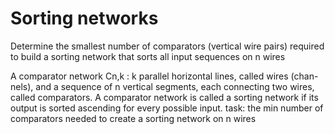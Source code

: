 # Sorting networks
Determine the smallest number of comparators (vertical wire pairs) required to build a sorting network that sorts all input sequences on n wires


A comparator network Cn,k : k parallel horizontal lines, called wires (chan-
nels), and a sequence of n vertical segments, each connecting two wires,
called comparators.
A comparator network is called a sorting network if its output is sorted
ascending for every possible input.
task: the min number of comparators needed to create a sorting
network on n wires
